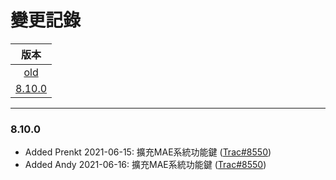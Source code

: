 變更記錄
===
| 版本 |
| :---: |
| [old](#old) |
| [8.10.0](#v8_10_0) |

***

### <a id='v8_10_0'></a>8.10.0
* Added Prenkt 2021-06-15: 擴充MAE系統功能鍵 ([Trac#8550])
* Added Andy 2021-06-16: 擴充MAE系統功能鍵 ([Trac#8550])

 
<!-- 圖片 -->


<!-- 超連結 -->
[Trac#8550]:http://trac.uneec.com/trac/neco/ticket/8550 "#8550"

